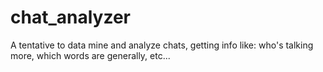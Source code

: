 # chat_analyzer
A tentative to data mine and analyze chats, getting info like: who's talking more, which words are generally, etc...
